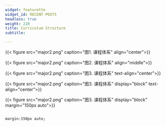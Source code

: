 ```yaml
---
widget: featurette
widget_id: RECENT-POSTS
headless: true
weight: 220
title: Curriculum Structure
subtitle: 

---
```


{{< figure src="major2.png" caption="图1. 课程体系"  align="center">}}

{{< figure src="major2.png" caption="图2. 课程体系"  align="middle">}}

{{< figure src="major2.png" caption="图3. 课程体系"  text-align="center">}}

{{< figure src="major2.png" caption="图3. 课程体系"  display="block" text-align="center">}}

{{< figure src="major2.png" caption="图3. 课程体系"  display="block" margin="150px auto">}}

```

margin:150px auto;
```